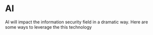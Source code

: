 # AI
AI will impact the information security field in a dramatic way. Here are some ways to leverage the this technology
